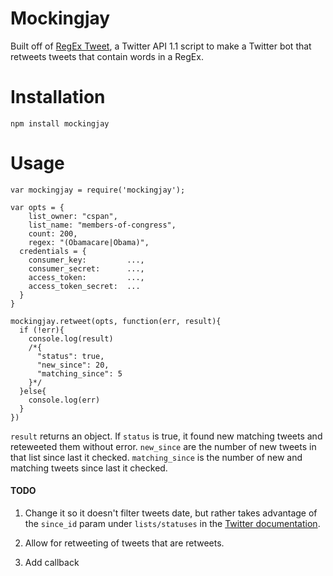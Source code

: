 Mockingjay
===========

Built off of <a href="https://github.com/abelsonlive/regextweet" target="_blank">RegEx Tweet</a>, a Twitter API 1.1 script to make a Twitter bot that retweets tweets that contain words in a RegEx. 

# Installation

````
npm install mockingjay
````

# Usage

````
var mockingjay = require('mockingjay');

var opts = {
	list_owner: "cspan",
	list_name: "members-of-congress",
	count: 200,
	regex: "(Obamacare|Obama)",
  credentials = {
    consumer_key:         ...,
    consumer_secret:      ...,
    access_token:         ...,
    access_token_secret:  ...
  }
}

mockingjay.retweet(opts, function(err, result){
  if (!err){
    console.log(result)
    /*{
      "status": true,
      "new_since": 20,
      "matching_since": 5
    }*/
  }else{
    console.log(err)
  }
})
````

`result` returns an object. If `status` is true, it found new matching tweets and reteweeted them without error. `new_since` are the number of new tweets in that list since last it checked. `matching_since` is the number of new and matching tweets since last it checked.


#### TODO

  1. Change it so it doesn't filter tweets date, but rather takes advantage of the ``since_id`` param under ``lists/statuses`` in the <a href="https://dev.twitter.com/docs/api/1.1/get/lists/statuses" target="_blank">Twitter documentation</a>.

  2. Allow for retweeting of tweets that are retweets.

  3. Add callback